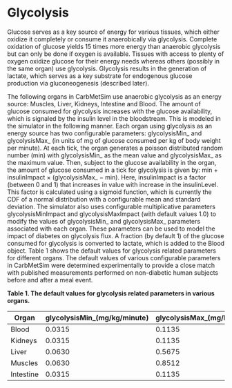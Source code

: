 # Glycolysis

Glucose serves as a key source of energy for various tissues, which either oxidize it completely or consume it anaerobically via glycolysis. Complete oxidation of glucose yields 15 times more energy than anaerobic glycolysis but can only be done if oxygen is available. Tissues with access to plenty of oxygen oxidize glucose for their energy needs whereas others (possibly in the same organ) use glycolysis. Glycolysis results in the generation of lactate, which serves as a key substrate for endogenous glucose production via gluconeogenesis (described later).

The following organs in CarbMetSim use anaerobic glycolysis as an energy source: Muscles, Liver, Kidneys, Intestine and Blood. The amount of glucose consumed for glycolysis increases with the glucose availability, which is signaled by the insulin level in the bloodstream. This is modeled in the simulator in the following manner. Each organ using glycolysis as an energy source has two configurable parameters: glycolysisMin_ and glycolysisMax_ (in units of mg of glucose consumed per kg of body weight per minute). At each tick, the organ generates a poisson distributed random number (min) with glycolysisMin_ as the mean value and glycolysisMax_ as the maximum value. Then, subject to the glucose availability in the organ, the amount of glucose consumed in a tick for glycolysis is given by: min + insulinImpact × (glycolysisMax_ − min). Here, insulinImpact is a factor (between 0 and 1) that increases in value with increase in the insulinLevel. This factor is calculated using a sigmoid function, which is currently the CDF of a normal distribution with a configurable mean and standard deviation. The simulator also uses configurable multiplicative parameters glycolysisMinImpact and glycolysisMaxImpact (with default values 1.0) to modify the values of glycolysisMin_ and glycolysisMax_ parameters associated with each organ. These parameters can be used to model the impact of diabetes on glycolysis flux. A fraction (by default 1) of the glucose consumed for glycolysis is converted to lactate, which is added to the Blood object. Table 1 shows the default values for glycolysis related parameters for different organs. The default values of various configurable parameters in CarbMetSim were determined experimentally to provide a close match with published measurements performed on non-diabetic human subjects before and after a meal event.

**Table 1. The default values for glycolysis related parameters in various organs.**

| Organ     | glycolysisMin_(mg/kg/minute) | glycolysisMax_(mg/kg/minute) |
| --------- | ---------------------------- | ---------------------------- |
| Blood     | 0.0315                       | 0.1135                       |
| Kidneys   | 0.0315                       | 0.1135                       |
| Liver     | 0.0630                       | 0.5675                       |
| Muscles   | 0.0630                       | 0.8512                       |
| Intestine | 0.0315                       | 0.1135                       |



